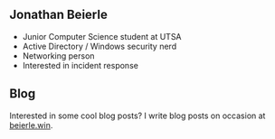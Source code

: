 ## Jonathan Beierle
- Junior Computer Science student at UTSA
- Active Directory / Windows security nerd
- Networking person
- Interested in incident response

## Blog
Interested in some cool blog posts? I write blog posts on occasion at [beierle.win](https://beierle.win).

<!--
**HullaBrian/HullaBrian** is a ✨ _special_ ✨ repository because its `README.md` (this file) appears on your GitHub profile.

Here are some ideas to get you started:

- 🔭 I’m currently working on ...
- 🌱 I’m currently learning ...
- 👯 I’m looking to collaborate on ...
- 🤔 I’m looking for help with ...
- 💬 Ask me about ...
- 📫 How to reach me: ...
- 😄 Pronouns: ...
- ⚡ Fun fact: ...
-->
